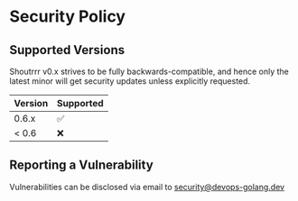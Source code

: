 # Security Policy

## Supported Versions

Shoutrrr v0.x strives to be fully backwards-compatible, and hence only the latest minor will get security updates unless explicitly requested.

| Version | Supported          |
| ------- | ------------------ |
| 0.6.x   | :white_check_mark: |
| < 0.6   | :x:                |

## Reporting a Vulnerability

Vulnerabilities can be disclosed via email to security@devops-golang.dev
